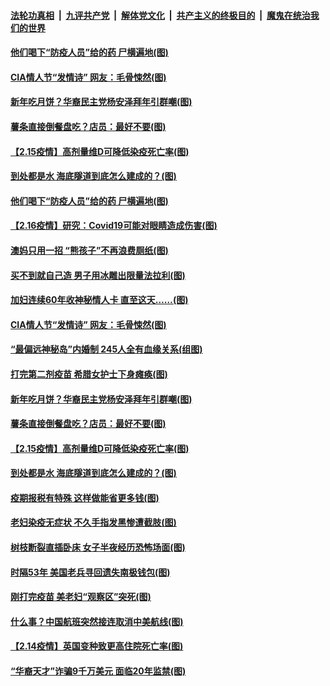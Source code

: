####  [法轮功真相](../../../../basic/blob/master/README.md?t=02170801) &nbsp;|&nbsp; [九评共产党](../../../../9ping.md/blob/master/README.md?t=02170801) &nbsp;|&nbsp; [解体党文化](../../../../jtdwh.md/blob/master/README.md?t=02170801)  &nbsp;|&nbsp; [共产主义的终极目的](../../../../gczydzjmd.md/blob/master/README.md?t=02170801) &nbsp;|&nbsp; [魔鬼在统治我们的世界](../../../../mgztzwmdsj.md/blob/master/README.md?t=02170801) 

#### [他们喝下“防疫人员”给的药 尸横遍地(图)](../pages/p3/962744.md?t=02170801) 

#### [CIA情人节“发情诗” 网友：毛骨悚然(图)](../pages/p3/962711.md?t=02170801) 

#### [新年吃月饼？华裔民主党杨安泽拜年引群嘲(图)](../pages/p3/962643.md?t=02170801) 

#### [薯条直接倒餐盘吃？店员：最好不要(图)](../pages/p3/962628.md?t=02170801) 

#### [【2.15疫情】高剂量维D可降低染疫死亡率(图)](../pages/p3/962623.md?t=02170801) 

#### [到处都是水 海底隧道到底怎么建成的？(图)](../pages/p3/962511.md?t=02170801) 

#### [他们喝下“防疫人员”给的药 尸横遍地(图)](../pages/p3/962744.md?t=02170801) 

#### [【2.16疫情】研究：Covid19可能对眼睛造成伤害(图)](../pages/p3/962757.md?t=02170801) 

#### [澳妈只用一招 “熊孩子”不再浪费厕纸(图)](../pages/p3/962756.md?t=02170801) 

#### [买不到就自己造 男子用冰雕出限量法拉利(图)](../pages/p3/962748.md?t=02170801) 

#### [加妇连续60年收神秘情人卡 直至这天……(图)](../pages/p3/962721.md?t=02170801) 

#### [CIA情人节“发情诗” 网友：毛骨悚然(图)](../pages/p3/962711.md?t=02170801) 

#### [“最偏远神秘岛”内婚制 245人全有血缘关系(组图)](../pages/p3/962595.md?t=02170801) 

#### [打完第二剂疫苗 希腊女护士下身瘫痪(图)](../pages/p3/962672.md?t=02170801) 

#### [新年吃月饼？华裔民主党杨安泽拜年引群嘲(图)](../pages/p3/962643.md?t=02170801) 

#### [薯条直接倒餐盘吃？店员：最好不要(图)](../pages/p3/962628.md?t=02170801) 

#### [【2.15疫情】高剂量维D可降低染疫死亡率(图)](../pages/p3/962623.md?t=02170801) 

#### [到处都是水 海底隧道到底怎么建成的？(图)](../pages/p3/962511.md?t=02170801) 

#### [疫期报税有特殊 这样做能省更多钱(图)](../pages/p3/962617.md?t=02170801) 

#### [老妇染疫无症状 不久手指发黑惨遭截肢(图)](../pages/p3/962614.md?t=02170801) 

#### [树枝断裂直插卧床 女子半夜经历恐怖场面(图)](../pages/p3/962547.md?t=02170801) 

#### [时隔53年 美国老兵寻回遗失南极钱包(图)](../pages/p3/962532.md?t=02170801) 

#### [刚打完疫苗 美老妇“观察区”突死(图)](../pages/p3/962529.md?t=02170801) 

#### [什么事？中国航班突然接连取消中美航线(图)](../pages/p3/962521.md?t=02170801) 

#### [【2.14疫情】英国变种致更高住院死亡率(图)](../pages/p3/962509.md?t=02170801) 

#### [“华裔天才”诈骗9千万美元 面临20年监禁(图)](../pages/p3/962508.md?t=02170801) 

